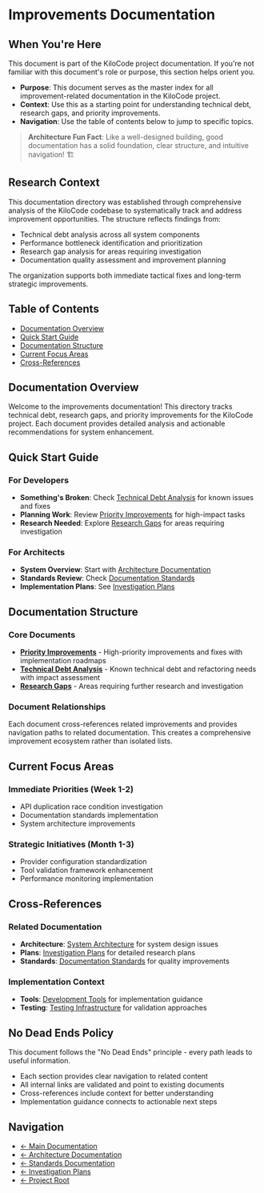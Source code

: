 # Improvements Documentation

## When You're Here

This document is part of the KiloCode project documentation. If you're not familiar with this
document's role or purpose, this section helps orient you.

- **Purpose**: This document serves as the master index for all improvement-related documentation in
the KiloCode project.
- **Context**: Use this as a starting point for understanding technical debt, research gaps, and
priority improvements.
- **Navigation**: Use the table of contents below to jump to specific topics.

> **Architecture Fun Fact**: Like a well-designed building, good documentation has a solid
foundation, clear structure, and intuitive navigation! 🏗️

## Research Context

This documentation directory was established through comprehensive analysis of the KiloCode codebase
to systematically track and address improvement opportunities. The structure reflects findings from:
- Technical debt analysis across all system components
- Performance bottleneck identification and prioritization
- Research gap analysis for areas requiring investigation
- Documentation quality assessment and improvement planning

The organization supports both immediate tactical fixes and long-term strategic improvements.

## Table of Contents
- [Documentation Overview](#documentation-overview)
- [Quick Start Guide](#quick-start-guide)
- [Documentation Structure](#documentation-structure)
- [Current Focus Areas](#current-focus-areas)
- [Cross-References](#cross-references)

## Documentation Overview

Welcome to the improvements documentation! This directory tracks technical debt, research gaps, and
priority improvements for the KiloCode project. Each document provides detailed analysis and
actionable recommendations for system enhancement.

## Quick Start Guide

### For Developers

- **Something's Broken**: Check [Technical Debt Analysis](TECHNICAL_DEBT.md) for known issues and
fixes
- **Planning Work**: Review [Priority Improvements](PRIORITY_IMPROVEMENTS.md) for high-impact tasks
- **Research Needed**: Explore [Research Gaps](RESEARCH_GAPS.md) for areas requiring investigation

### For Architects

- **System Overview**: Start with [Architecture Documentation](../architecture/README.md)
- **Standards Review**: Check [Documentation Standards](../standards/README.md)
- **Implementation Plans**: See [Investigation Plans](../../plans/README.md)

## Documentation Structure

### Core Documents

- **[Priority Improvements](PRIORITY_IMPROVEMENTS.md)** - High-priority improvements and fixes with
implementation roadmaps
- **[Technical Debt Analysis](TECHNICAL_DEBT.md)** - Known technical debt and refactoring needs with
impact assessment
- **[Research Gaps](RESEARCH_GAPS.md)** - Areas requiring further research and investigation

### Document Relationships

Each document cross-references related improvements and provides navigation paths to related
documentation. This creates a comprehensive improvement ecosystem rather than isolated lists.

## Current Focus Areas

### Immediate Priorities (Week 1-2)
- API duplication race condition investigation
- Documentation standards implementation
- System architecture improvements

### Strategic Initiatives (Month 1-3)
- Provider configuration standardization
- Tool validation framework enhancement
- Performance monitoring implementation

## Cross-References

### Related Documentation

- **Architecture**: [System Architecture](../architecture/README.md) for system design issues
- **Plans**: [Investigation Plans](../../plans/README.md) for detailed research plans
- **Standards**: [Documentation Standards](../standards/README.md) for quality improvements

### Implementation Context

- **Tools**: [Development Tools](../tools/README.md) for implementation guidance
- **Testing**: [Testing Infrastructure](../testing/TESTING_STRATEGY.md) for validation approaches

## No Dead Ends Policy

This document follows the "No Dead Ends" principle - every path leads to useful information.
- Each section provides clear navigation to related content
- All internal links are validated and point to existing documents
- Cross-references include context for better understanding
- Implementation guidance connects to actionable next steps

## Navigation
- [← Main Documentation](../README.md)
- [← Architecture Documentation](../architecture/README.md)
- [← Standards Documentation](../standards/README.md)
- [← Investigation Plans](../../plans/README.md)
- [← Project Root](../README.md)
